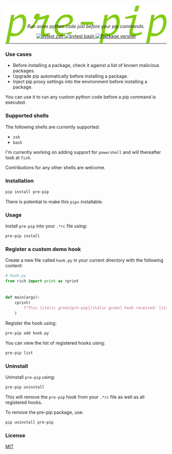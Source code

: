 <p align="center" style="height: 3em;">
    <img src="pre-pip.svg" alt="pre-pip" align="center"></img>
</p>
<p align="center">
    <em>Run some python code just before your pip commands.</em>
</p>

<p align="center">
<a href="https://github.com/RatulMaharaj/pre-pip/actions/workflows/python-test-zsh.yml" target="_blank">
    <img src="https://github.com/RatulMaharaj/pre-pip/actions/workflows/python-test-zsh.yml/badge.svg" alt="pytest zsh">
</a>
<a href="https://github.com/RatulMaharaj/pre-pip/actions/workflows/python-test-bash.yml" target="_blank">
    <img src="https://github.com/RatulMaharaj/pre-pip/actions/workflows/python-test-bash.yml/badge.svg" alt="pytest bash">
</a>
<a href="https://pypi.org/project/pre-pip" target="_blank">
    <img src="https://img.shields.io/pypi/v/pre-pip?color=%2334D058&label=pypi%20package" alt="Package version">
</a>
</p>

<hr/>

### Use cases

- Before installing a package, check it against a list of known malicious packages.
- Upgrade pip automatically before installing a package.
- Inject pip proxy settings into the environment before installing a package.

You can use it to run any custom python code before a pip command is executed.

### Supported shells

The following shells are currently supported:

- `zsh`
- `bash`

I'm currently working on adding support for `powershell` and will thereafter look at `fish`.

Contributions for any other shells are welcome.

### Installation

```sh
pip install pre-pip
```

There is potential to make this `pipx` installable.

### Usage

Install `pre-pip` into your `.*rc` file using:

```sh
pre-pip install
```

### Register a custom demo hook

Create a new file called `hook.py` in your current directory with the following content:

```python
# hook.py
from rich import print as rprint


def main(args):
    rprint(
        f"This [italic green]pre-pip[/italic green] hook received: [italic cyan]{args}[/italic cyan]",
    )

```

Register the hook using:

```sh
pre-pip add hook.py
```

You can view the list of registered hooks using:

```sh
pre-pip list
```

### Uninstall

Uninstall `pre-pip` using:

```sh
pre-pip uninstall
```

This will remove the `pre-pip` hook from your `.*rc` file as well as all registered hooks.

To remove the pre-pip package, use:

```sh
pip uninstall pre-pip
```

### License

[MIT](LICENSE)
